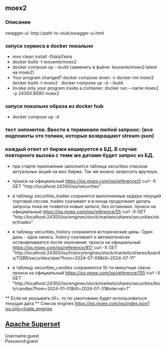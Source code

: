 ## moex2

### Описание

swagger-ui: http://path-to-stub/swagger-ui.html

### запуск сервиса в docker локально

- mvn clean install -DskipTests
- docker build -t leovante/moex2 .
- docker compose up --build (заменить в файле: leovante/moex2:latest на moex2)
- Your program changed?
  docker compose down -v
  docker rmi moex2
  docker build -t moex2 .
  docker compose up -d --build
- Invoke only your program inside a container:
  docker run --name moex2 -p 24300:8080 moex2

### запуск локально образа из docker hub

- docker compose up -d

### тест энпоинтов. Ввести в терминале любой запроос: (все ендпоинты это топики, которые возвращают stream-json)

### каждый ответ от биржи кешируется в БД. В случае повторного вызова с теми же датами будет запрос из БД.

- при старте приложения заполнится таблица securities списком актуальных акций на мос бирже. Так же можно запросить
  вручную.
- прокси на официальный https://iss.moex.com/iss/reference/5
  curl -X GET "http://localhost:24300/iss/securities"

- в таблицу securities_trades сохранятся выполненные ордера текущей торговой сессии.
  trades скачивает и в конце продолжает делать запросы пока не появятся новые записи, без остановки.
  прокси на официальный https://iss.moex.com/iss/reference/55
  curl -X GET "http://localhost:24300/iss/engines/stock/markets/shares/securities/sber/trades"

- в таблицу securities_history сохранятся исторические цены. Один день - одна запись.
  history скачивает и автоматически останавливается после окончания.
  прокси на официальный https://iss.moex.com/iss/reference/817
  curl -X
  GET "http://localhost:24300/iss/history/engines/stock/markets/shares/boards/TQBR/securities/sber?from=2024-07-09&till=2024-07-11"

- в таблицу securities_candles сохраняются 10-ти минутные свечи.
  прокси на официальный https://iss.moex.com/iss/reference/155
  curl -X
  GET "http://localhost:24300/iss/engines/stock/markets/shares/securities/lkoh/candles?from=2024-01-01&till=2024-07-31&interval=1"

** Если не указывать till=, то по умолчанию будет использоваться текущая дата
** Список engines https://iss.moex.com/iss/index.json?iss.only=trade_engines

## [Apache Superset](https://superset.apache.org/)

Username:guest  
Password:guest 